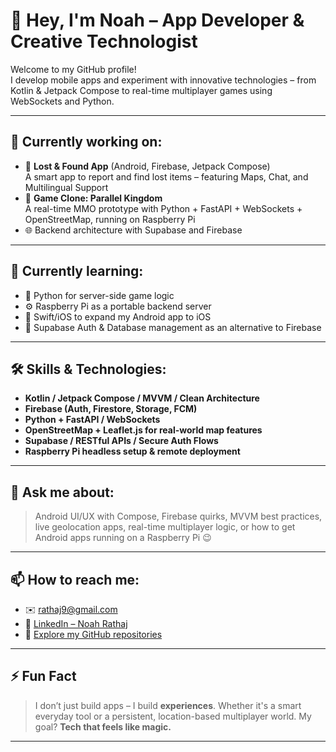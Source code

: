 # 👋 Hey, I'm Noah – App Developer & Creative Technologist

Welcome to my GitHub profile!  
I develop mobile apps and experiment with innovative technologies – from Kotlin & Jetpack Compose to real-time multiplayer games using WebSockets and Python.

---

## 🚀 Currently working on:
- 📱 **Lost & Found App** (Android, Firebase, Jetpack Compose)  
  A smart app to report and find lost items – featuring Maps, Chat, and Multilingual Support  
- 🧩 **Game Clone: Parallel Kingdom**  
  A real-time MMO prototype with Python + FastAPI + WebSockets + OpenStreetMap, running on Raspberry Pi  
- 🌐 Backend architecture with Supabase and Firebase

---

## 🌱 Currently learning:
- 🐍 Python for server-side game logic  
- ⚙️ Raspberry Pi as a portable backend server  
- 🍏 Swift/iOS to expand my Android app to iOS  
- 🔐 Supabase Auth & Database management as an alternative to Firebase

---

## 🛠️ Skills & Technologies:
- **Kotlin / Jetpack Compose / MVVM / Clean Architecture**
- **Firebase (Auth, Firestore, Storage, FCM)**
- **Python + FastAPI / WebSockets**
- **OpenStreetMap + Leaflet.js for real-world map features**
- **Supabase / RESTful APIs / Secure Auth Flows**
- **Raspberry Pi headless setup & remote deployment**

---

## 💬 Ask me about:
> Android UI/UX with Compose, Firebase quirks, MVVM best practices, live geolocation apps, real-time multiplayer logic, or how to get Android apps running on a Raspberry Pi 😉

---

## 📫 How to reach me:
- ✉️ rathaj9@gmail.com  
- 🔗 [LinkedIn – Noah Rathaj](https://www.linkedin.com/in/noah-rathaj-3351aa307/)  
- 📂 [Explore my GitHub repositories](https://github.com/Zeeehner)

---

## ⚡ Fun Fact
> I don’t just build apps – I build **experiences**. Whether it's a smart everyday tool or a persistent, location-based multiplayer world. My goal? **Tech that feels like magic.**

---
